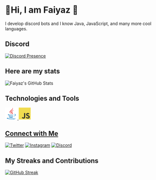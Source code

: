 # 👋Hi, I am Faiyaz 👋
I develop discord bots and I know Java, JavaScript, and many more cool languages.

## Discord
[![Discord Presence](https://lanyard.cnrad.dev/api/747337455782461482)](https://discord.com/users/747337455782461482)

## Here are my stats
![Faiyaz's GitHub Stats](https://github-readme-stats.vercel.app/api?username=iFaiyaz&theme=vision-friendly-dark)

## Technologies and Tools
<a href="https://developer.mozilla.org/en-US/docs/Glossary/Java" target="_blank"> <img src="https://raw.githubusercontent.com/devicons/devicon/master/icons/java/java-original.svg" alt="java" width="40" height="40"/> <a href="https://developer.mozilla.org/en-US/docs/Web/JavaScript" target="_blank"> <img src="https://raw.githubusercontent.com/devicons/devicon/master/icons/javascript/javascript-original.svg" alt="javascript" width="40" height="40"/>

## Connect with Me
[![Twitter](https://img.shields.io/badge/-Twitter-1DA1F2?logo=twitter&logoColor=white&style=flat)](https://twitter.com/2006_faiyaz)
[![Instagram](https://img.shields.io/badge/-Instagram-E4405F?logo=instagram&logoColor=white&style=flat)](https://www.instagram.com/faiyaz.io/)
[![Discord](https://img.shields.io/badge/-Discord-7289DA?logo=discord&logoColor=white&style=flat)](https://discord.com/users/747337455782461482)

## My Streaks and Contributions
[![GitHub Streak](http://github-readme-streak-stats.herokuapp.com?user=iFaiyaz&theme=algolia&hide_border=true)](https://github.com/DenverCoder1/github-readme-streak-stats)
